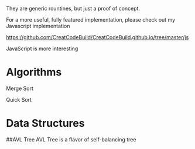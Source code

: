 They are generic rountines, but just a proof of concept. 

For a more useful, fully featured implementation, please check out my Javascript implementation

https://github.com/CreatCodeBuild/CreatCodeBuild.github.io/tree/master/js

JavaScript is more interesting

# Algorithms
Merge Sort

Quick Sort

# Data Structures
##AVL Tree
AVL Tree is a flavor of self-balancing tree
